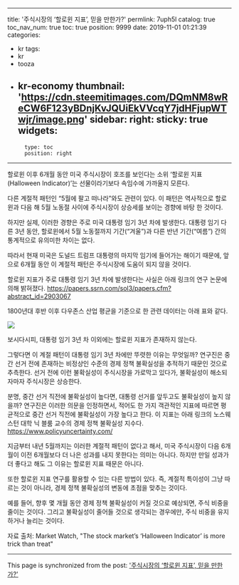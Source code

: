 
---
title: '주식시장의 ‘할로윈 지표’, 믿을 만한가?'
permlink: 7uph5l
catalog: true
toc_nav_num: true
toc: true
position: 9999
date: 2019-11-01 01:21:39
categories:
- kr
tags:
- kr
- tooza
- kr-economy
thumbnail: 'https://cdn.steemitimages.com/DQmNM8wReCW6F123yBDnjKvJQUiEkVVcqY7jdHFjupWTwjr/image.png'
sidebar:
    right:
        sticky: true
widgets:
    -
        type: toc
        position: right
---


할로윈 이후 6개월 동안 미국 주식시장이 호조를 보인다는 소위 ‘할로윈 지표(Halloween Indicator)’는 선물이라기보다 속임수에 가까울지 모른다. ​

다른 계절적 패턴인 “5월에 팔고 떠나라”와도 관련이 있다. 이 패턴은 역사적으로 할로윈과 다음 해 5월 노동절 사이에 주식시장이 상승세를 보이는 경향에 바탕 한 것이다. ​

하지만 실제, 이러한 경향은 주로 미국 대통령 임기 3년 차에 발생한다. 대통령 임기 다른 3년 동안, 할로윈에서 5월 노동절까지 기간(“겨울”)과 다른 반년 기간(“여름”) 간의 통계적으로 유의미한 차이는 없다.​

따라서 현재 미국은 도널드 트럼프 대통령의 마지막 임기에 들어가는 해이기 때문에, 앞으로 6개월 동안 이 계절적 패턴은 주식시장에 도움이 되지 않을 것이다.​

할로윈 지표가 주로 대통령 임기 3년 차에 발생한다는 사실은 아래 링크의 연구 논문에 의해 밝혀졌다. https://papers.ssrn.com/sol3/papers.cfm?abstract_id=2903067 

1800년대 후반 이후 다우존스 산업 평균을 기준으로 한 관련 데이터는 아래 표와 같다.  

![](https://cdn.steemitimages.com/DQmNM8wReCW6F123yBDnjKvJQUiEkVVcqY7jdHFjupWTwjr/image.png)

보시다시피, 대통령 임기 3년 차 이외에는 할로윈 지표가 존재하지 않는다.​

그렇다면 이 계절 패턴이 대통령 임기 3년 차에만 뚜렷한 이유는 무엇일까? 연구진은 중간 선거 전에 존재하는 비정상인 수준의 경제 정책 불확실성을 추적하기 때문인 것으로 추측한다. 선거 전에 이런 불확실성이 주식시장을 가로막고 있다가, 불확실성이 해소되자마자 주식시장은 상승한다. ​

분명, 중간 선거 직전에 불확실성이 높다면, 대통령 선거를 앞두고도 불확실성이 높지 않을까? 연구진은 이러한 의문을 인정하면서, 적어도 한 가지 객관적인 지표에 따르면 평균적으로 중간 선거 직전에 불확실성이 가장 높다고 한다. 이 지표는 아래 링크의 노스웨스턴 대학 닉 블룸 교수의 경제 정책 불확실성 지수다. https://www.policyuncertainty.com/ 

지금부터 내년 5월까지는 이러한 계절적 패턴이 없다고 해서, 미국 주식시장이 다음 6개월이 이전 6개월보다 더 나은 성과를 내지 못한다는 의미는 아니다. 하지만 만일 성과가 더 좋다고 해도 그 이유는 할로윈 지표 때문은 아니다.​

또한 할로윈 지표 연구를 활용할 수 있는 다른 방법이 있다. 즉, 계절적 특이성이 그냥 따르는 것이 아니라, 경제 정책 불확실성의 변동에 초점을 맞추는 것이다.​

예를 들어, 향후 몇 개월 동안 경제 정책 불확실성이 커질 것으로 예상되면, 주식 비중을 줄이는 것이다. 그리고 불확실성이 줄어들 것으로 생각되는 경우에만, 주식 비중을 유지하거나 늘리는 것이다. ​

자료 출처: Market Watch, "The stock market’s ‘Halloween Indicator’ is more trick than treat"

- - -

This page is synchronized from the post: ['주식시장의 ‘할로윈 지표’, 믿을 만한가?'](https://steemit.com/@pius.pius/7uph5l)
